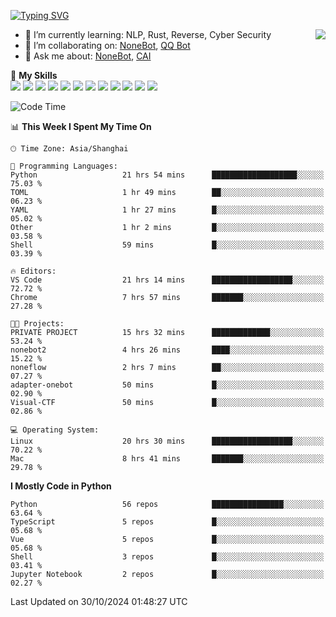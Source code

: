 [![Typing SVG](https://readme-typing-svg.herokuapp.com?size=25&duration=2500&color=8C43EA&vCenter=true&width=200&height=40&lines=Hi+there+%F0%9F%91%8B%F0%9F%8F%BB;I'm+yanyongyu)](https://git.io/typing-svg)

<a href="#">
  <img align="right" src="https://github-readme-stats.vercel.app/api?username=yanyongyu&count_private=true&show_icons=true&bg_color=15,f2f7fd,E0EAFC" />
</a>

- 🌱 I’m currently learning: NLP, Rust, Reverse, Cyber Security
- 👯 I’m collaborating on: [NoneBot](https://github.com/nonebot), [QQ Bot](https://github.com/Mrs4s/go-cqhttp)
- 💬 Ask me about: [NoneBot](https://github.com/nonebot), [CAI](https://github.com/cscs181/CAI)

🌟 **My Skills**  
![](https://img.shields.io/badge/-Python-3e74a2?style=flat-square&logo=Python&logoColor=fff)
![](https://img.shields.io/badge/-TypeScript-3178C6?style=flat-square&logo=TypeScript&logoColor=fff)
![](https://img.shields.io/badge/-Vue-4fc08d?style=flat-square&logo=Vue.js&logoColor=fff)
![](https://img.shields.io/badge/-React-2d98ce?style=flat-square&logo=React&logoColor=fff)
![](https://img.shields.io/badge/-FastAPI-009688?style=flat-square&logo=FastAPI&logoColor=fff)
![](https://img.shields.io/badge/-Linux-000000?style=flat-square&logo=Linux&logoColor=fff)
![](https://img.shields.io/badge/-Docker-2496ED?style=flat-square&logo=Docker&logoColor=fff)
![](https://img.shields.io/badge/-Kubernetes-326CE5?style=flat-square&logo=Kubernetes&logoColor=fff)
![](https://img.shields.io/badge/-GitHub%20Actions-2088FF?style=flat-square&logo=GitHubActions&logoColor=fff)
![](https://img.shields.io/badge/-PostgreSQL-4169E1?style=flat-square&logo=PostgreSQL&logoColor=fff)
![](https://img.shields.io/badge/-Redis-DC382D?style=flat-square&logo=Redis&logoColor=fff)
![](https://img.shields.io/badge/-MongoDB-47A248?style=flat-square&logo=MongoDB&logoColor=fff)

<!--START_SECTION:waka-->
![Code Time](http://img.shields.io/badge/Code%20Time-6%2C825%20hrs%203%20mins-blue)

📊 **This Week I Spent My Time On** 

```text
🕑︎ Time Zone: Asia/Shanghai

💬 Programming Languages: 
Python                   21 hrs 54 mins      ███████████████████░░░░░░   75.03 % 
TOML                     1 hr 49 mins        ██░░░░░░░░░░░░░░░░░░░░░░░   06.23 % 
YAML                     1 hr 27 mins        █░░░░░░░░░░░░░░░░░░░░░░░░   05.02 % 
Other                    1 hr 2 mins         █░░░░░░░░░░░░░░░░░░░░░░░░   03.58 % 
Shell                    59 mins             █░░░░░░░░░░░░░░░░░░░░░░░░   03.39 % 

🔥 Editors: 
VS Code                  21 hrs 14 mins      ██████████████████░░░░░░░   72.72 % 
Chrome                   7 hrs 57 mins       ███████░░░░░░░░░░░░░░░░░░   27.28 % 

🐱‍💻 Projects: 
PRIVATE PROJECT          15 hrs 32 mins      █████████████░░░░░░░░░░░░   53.24 % 
nonebot2                 4 hrs 26 mins       ████░░░░░░░░░░░░░░░░░░░░░   15.22 % 
noneflow                 2 hrs 7 mins        ██░░░░░░░░░░░░░░░░░░░░░░░   07.27 % 
adapter-onebot           50 mins             █░░░░░░░░░░░░░░░░░░░░░░░░   02.90 % 
Visual-CTF               50 mins             █░░░░░░░░░░░░░░░░░░░░░░░░   02.86 % 

💻 Operating System: 
Linux                    20 hrs 30 mins      ██████████████████░░░░░░░   70.22 % 
Mac                      8 hrs 41 mins       ███████░░░░░░░░░░░░░░░░░░   29.78 % 
```

**I Mostly Code in Python** 

```text
Python                   56 repos            ████████████████░░░░░░░░░   63.64 % 
TypeScript               5 repos             █░░░░░░░░░░░░░░░░░░░░░░░░   05.68 % 
Vue                      5 repos             █░░░░░░░░░░░░░░░░░░░░░░░░   05.68 % 
Shell                    3 repos             █░░░░░░░░░░░░░░░░░░░░░░░░   03.41 % 
Jupyter Notebook         2 repos             █░░░░░░░░░░░░░░░░░░░░░░░░   02.27 % 
```




 Last Updated on 30/10/2024 01:48:27 UTC
<!--END_SECTION:waka-->
